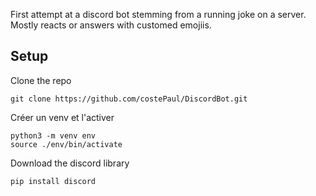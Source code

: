 First attempt at a discord bot stemming from a running joke on a server.
Mostly reacts or answers with customed emojiis.

## Setup

Clone the repo

```
git clone https://github.com/costePaul/DiscordBot.git
```

Créer un venv et l'activer
```
python3 -m venv env
source ./env/bin/activate
```
Download the discord library
```
pip install discord
```